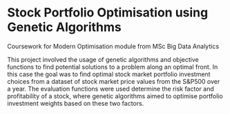 # Stock Portfolio Optimisation using Genetic Algorithms
Coursework for Modern Optimisation module from MSc Big Data Analytics

This project involved the usage of genetic algorithms and objective functions to find potential solutions to a problem along an optimal front. In this case the goal was to find optimal stock market portfolio investment choices from a dataset of stock market price values from the S&P500 over a year. The evaluation functions were used determine the risk factor and profitability of a stock, where genetic algorithms aimed to optimise portfolio investment weights based on these two factors.
